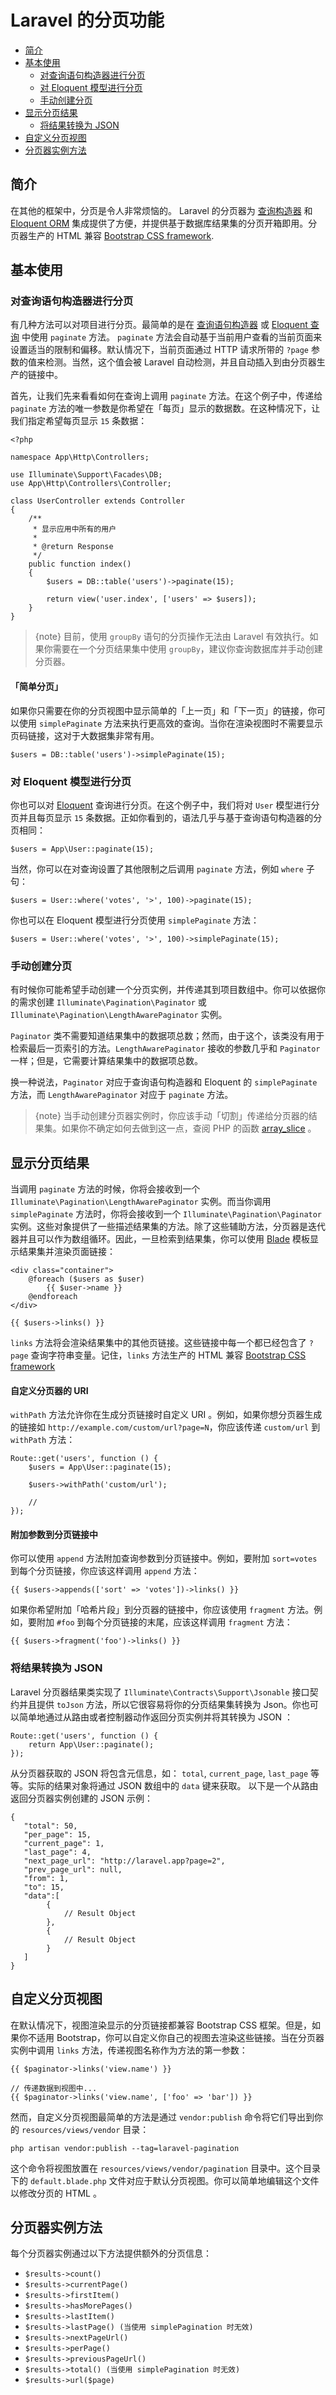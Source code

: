 # Laravel 的分页功能

- [简介](#introduction)
- [基本使用](#basic-usage)
    - [对查询语句构造器进行分页](#paginating-query-builder-results)
    - [对 Eloquent 模型进行分页](#paginating-eloquent-results)
    - [手动创建分页](#manually-creating-a-paginator)
- [显示分页结果](#displaying-pagination-results)
    - [将结果转换为 JSON](#converting-results-to-json)
- [自定义分页视图](#customizing-the-pagination-view)
- [分页器实例方法](#paginator-instance-methods)

<a name="introduction"></a>
## 简介

在其他的框架中，分页是令人非常烦恼的。 Laravel 的分页器为 [查询构造器](/docs/{{version}}/queries) 和 [Eloquent ORM](/docs/{{version}}/eloquent) 集成提供了方便，并提供基于数据库结果集的分页开箱即用。分页器生产的 HTML 兼容 [Bootstrap CSS framework](https://getbootstrap.com/).

<a name="basic-usage"></a>
## 基本使用

<a name="paginating-query-builder-results"></a>
### 对查询语句构造器进行分页

有几种方法可以对项目进行分页。最简单的是在 [查询语句构造器](/docs/{{version}}/queries) 或 [Eloquent 查询](/docs/{{version}}/eloquent) 中使用 `paginate` 方法。 `paginate` 方法会自动基于当前用户查看的当前页面来设置适当的限制和偏移。默认情况下，当前页面通过 HTTP 请求所带的 `?page` 参数的值来检测。当然，这个值会被 Laravel 自动检测，并且自动插入到由分页器生产的链接中。

首先，让我们先来看看如何在查询上调用 `paginate` 方法。在这个例子中，传递给 `paginate` 方法的唯一参数是你希望在「每页」显示的数据数。在这种情况下，让我们指定希望每页显示 `15` 条数据：

    <?php

    namespace App\Http\Controllers;

    use Illuminate\Support\Facades\DB;
    use App\Http\Controllers\Controller;

    class UserController extends Controller
    {
        /**
         * 显示应用中所有的用户
         *
         * @return Response
         */
        public function index()
        {
            $users = DB::table('users')->paginate(15);

            return view('user.index', ['users' => $users]);
        }
    }

> {note} 目前，使用 `groupBy` 语句的分页操作无法由 Laravel 有效执行。如果你需要在一个分页结果集中使用 `groupBy`，建议你查询数据库并手动创建分页器。

#### 「简单分页」

如果你只需要在你的分页视图中显示简单的「上一页」和「下一页」的链接，你可以使用 `simplePaginate` 方法来执行更高效的查询。当你在渲染视图时不需要显示页码链接，这对于大数据集非常有用。

    $users = DB::table('users')->simplePaginate(15);

<a name="paginating-eloquent-results"></a>
### 对 Eloquent 模型进行分页

你也可以对 [Eloquent](/docs/{{version}}/eloquent) 查询进行分页。在这个例子中，我们将对 `User` 模型进行分页并且每页显示 `15` 条数据。正如你看到的，语法几乎与基于查询语句构造器的分页相同：

    $users = App\User::paginate(15);

当然，你可以在对查询设置了其他限制之后调用 `paginate` 方法，例如 `where` 子句：

    $users = User::where('votes', '>', 100)->paginate(15);

你也可以在 Eloquent 模型进行分页使用 `simplePaginate` 方法：

    $users = User::where('votes', '>', 100)->simplePaginate(15);

<a name="manually-creating-a-paginator"></a>
### 手动创建分页

有时候你可能希望手动创建一个分页实例，并传递其到项目数组中。你可以依据你的需求创建 `Illuminate\Pagination\Paginator` 或 `Illuminate\Pagination\LengthAwarePaginator` 实例。

`Paginator` 类不需要知道结果集中的数据项总数；然而，由于这个，该类没有用于检索最后一页索引的方法。`LengthAwarePaginator` 接收的参数几乎和 `Paginator` 一样；但是，它需要计算结果集中的数据项总数。

换一种说法，`Paginator` 对应于查询语句构造器和 Eloquent 的 `simplePaginate` 方法，而 `LengthAwarePaginator` 对应于 `paginate` 方法。

> {note} 当手动创建分页器实例时，你应该手动「切割」传递给分页器的结果集。如果你不确定如何去做到这一点，查阅 PHP 的函数 [array_slice](https://secure.php.net/manual/en/function.array-slice.php) 。

<a name="displaying-pagination-results"></a>
## 显示分页结果

当调用 `paginate` 方法的时候，你将会接收到一个 `Illuminate\Pagination\LengthAwarePaginator` 实例。而当你调用 `simplePaginate` 方法时，你将会接收到一个 `Illuminate\Pagination\Paginator` 实例。这些对象提供了一些描述结果集的方法。除了这些辅助方法，分页器是迭代器并且可以作为数组循环。因此，一旦检索到结果集，你可以使用 [Blade](/docs/{{version}}/blade) 模板显示结果集并渲染页面链接：

    <div class="container">
        @foreach ($users as $user)
            {{ $user->name }}
        @endforeach
    </div>

    {{ $users->links() }}

`links` 方法将会渲染结果集中的其他页链接。这些链接中每一个都已经包含了 `?page` 查询字符串变量。记住，`links` 方法生产的 HTML 兼容 [Bootstrap CSS framework](https://getbootstrap.com)

#### 自定义分页器的 URI

`withPath` 方法允许你在生成分页链接时自定义 URI 。例如，如果你想分页器生成的链接如 `http://example.com/custom/url?page=N`，你应该传递 `custom/url` 到 `withPath` 方法：

    Route::get('users', function () {
        $users = App\User::paginate(15);

        $users->withPath('custom/url');

        //
    });

#### 附加参数到分页链接中

你可以使用 `append` 方法附加查询参数到分页链接中。例如，要附加 `sort=votes` 到每个分页链接，你应该这样调用 `append` 方法：

    {{ $users->appends(['sort' => 'votes'])->links() }}

如果你希望附加「哈希片段」到分页器的链接中，你应该使用 `fragment` 方法。例如，要附加 `#foo` 到每个分页链接的末尾，应该这样调用 `fragment` 方法：

    {{ $users->fragment('foo')->links() }}

<a name="converting-results-to-json"></a>
### 将结果转换为 JSON

Laravel 分页器结果类实现了 `Illuminate\Contracts\Support\Jsonable` 接口契约并且提供 `toJson` 方法，所以它很容易将你的分页结果集转换为 Json。你也可以简单地通过从路由或者控制器动作返回分页实例并将其转换为 JSON ：

    Route::get('users', function () {
        return App\User::paginate();
    });

从分页器获取的 JSON 将包含元信息，如： `total`, `current_page`, `last_page` 等等。实际的结果对象将通过 JSON 数组中的 `data` 键来获取。 以下是一个从路由返回分页器实例创建的 JSON 示例：

    {
       "total": 50,
       "per_page": 15,
       "current_page": 1,
       "last_page": 4,
       "next_page_url": "http://laravel.app?page=2",
       "prev_page_url": null,
       "from": 1,
       "to": 15,
       "data":[
            {
                // Result Object
            },
            {
                // Result Object
            }
       ]
    }

<a name="customizing-the-pagination-view"></a>
## 自定义分页视图

在默认情况下，视图渲染显示的分页链接都兼容 Bootstrap CSS 框架。但是，如果你不适用 Bootstrap，你可以自定义你自己的视图去渲染这些链接。当在分页器实例中调用 `links` 方法，传递视图名称作为方法的第一参数：

    {{ $paginator->links('view.name') }}

    // 传递数据到视图中...
    {{ $paginator->links('view.name', ['foo' => 'bar']) }}

然而，自定义分页视图最简单的方法是通过 `vendor:publish` 命令将它们导出到你的 `resources/views/vendor` 目录：

    php artisan vendor:publish --tag=laravel-pagination

这个命令将视图放置在 `resources/views/vendor/pagination` 目录中。这个目录下的 `default.blade.php` 文件对应于默认分页视图。你可以简单地编辑这个文件以修改分页的 HTML 。

<a name="paginator-instance-methods"></a>
## 分页器实例方法

每个分页器实例通过以下方法提供额外的分页信息：

- `$results->count()`
- `$results->currentPage()`
- `$results->firstItem()`
- `$results->hasMorePages()`
- `$results->lastItem()`
- `$results->lastPage() (当使用 simplePagination 时无效)`
- `$results->nextPageUrl()`
- `$results->perPage()`
- `$results->previousPageUrl()`
- `$results->total() (当使用 simplePagination 时无效)`
- `$results->url($page)`
